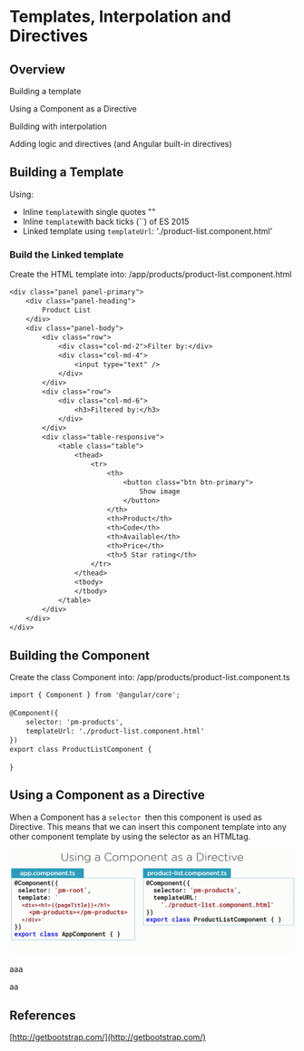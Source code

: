 # Templates, Interpolation and Directives

## Overview

Building a template

Using a Component as a Directive

Building with interpolation

Adding logic and directives \(and Angular built-in directives\)

## Building a Template

Using:

* Inline `template`with single quotes ""
* Inline `template`with back ticks \(\`\`\) of ES 2015
* Linked template using `templateUrl`: './product-list.component.html'

### Build the Linked template

Create the HTML template into: /app/products/product-list.component.html

```
<div class="panel panel-primary">
    <div class="panel-heading">
        Product List
    </div>    
    <div class="panel-body">
        <div class="row">
            <div class="col-md-2">Filter by:</div>
            <div class="col-md-4">
                <input type="text" />
            </div> 
        </div>
        <div class="row">
            <div class="col-md-6">
                <h3>Filtered by:</h3>
            </div> 
        </div>
        <div class="table-responsive">
            <table class="table">
                <thead>
                    <tr>
                        <th>
                            <button class="btn btn-primary">
                                Show image
                            </button>    
                        </th>
                        <th>Product</th>
                        <th>Code</th>
                        <th>Available</th>
                        <th>Price</th>
                        <th>5 Star rating</th>    
                    </tr>    
                </thead>
                <tbody>
                </tbody>        
            </table>    
        </div>        
    </div>    
</div>
```

## Building the Component

Create the class Component into: /app/products/product-list.component.ts

```
import { Component } from '@angular/core';

@Component({
    selector: 'pm-products',
    templateUrl: './product-list.component.html'
})
export class ProductListComponent {

}
```

## Using a Component as a Directive

When a Component has a `selector `then this component is used as Directive. This means that we can insert this component template into any other component template by using the selector as an HTMLtag.

![](/assets/201import.png)

aaa

aa

## References

[http://getbootstrap.com/](http://getbootstrap.com/)

